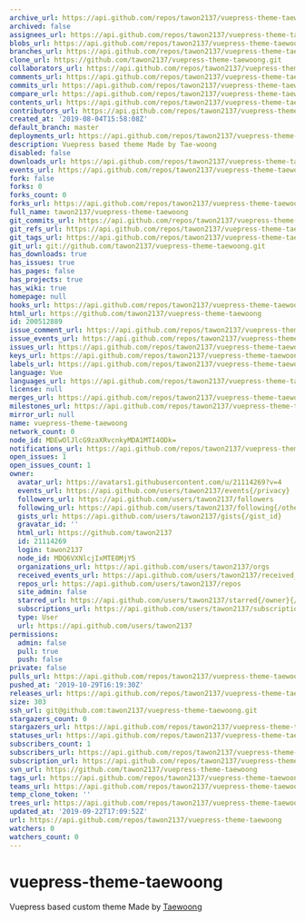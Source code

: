 ```yaml
---
archive_url: https://api.github.com/repos/tawon2137/vuepress-theme-taewoong/{archive_format}{/ref}
archived: false
assignees_url: https://api.github.com/repos/tawon2137/vuepress-theme-taewoong/assignees{/user}
blobs_url: https://api.github.com/repos/tawon2137/vuepress-theme-taewoong/git/blobs{/sha}
branches_url: https://api.github.com/repos/tawon2137/vuepress-theme-taewoong/branches{/branch}
clone_url: https://github.com/tawon2137/vuepress-theme-taewoong.git
collaborators_url: https://api.github.com/repos/tawon2137/vuepress-theme-taewoong/collaborators{/collaborator}
comments_url: https://api.github.com/repos/tawon2137/vuepress-theme-taewoong/comments{/number}
commits_url: https://api.github.com/repos/tawon2137/vuepress-theme-taewoong/commits{/sha}
compare_url: https://api.github.com/repos/tawon2137/vuepress-theme-taewoong/compare/{base}...{head}
contents_url: https://api.github.com/repos/tawon2137/vuepress-theme-taewoong/contents/{+path}
contributors_url: https://api.github.com/repos/tawon2137/vuepress-theme-taewoong/contributors
created_at: '2019-08-04T15:58:08Z'
default_branch: master
deployments_url: https://api.github.com/repos/tawon2137/vuepress-theme-taewoong/deployments
description: Vuepress based theme Made by Tae-woong
disabled: false
downloads_url: https://api.github.com/repos/tawon2137/vuepress-theme-taewoong/downloads
events_url: https://api.github.com/repos/tawon2137/vuepress-theme-taewoong/events
fork: false
forks: 0
forks_count: 0
forks_url: https://api.github.com/repos/tawon2137/vuepress-theme-taewoong/forks
full_name: tawon2137/vuepress-theme-taewoong
git_commits_url: https://api.github.com/repos/tawon2137/vuepress-theme-taewoong/git/commits{/sha}
git_refs_url: https://api.github.com/repos/tawon2137/vuepress-theme-taewoong/git/refs{/sha}
git_tags_url: https://api.github.com/repos/tawon2137/vuepress-theme-taewoong/git/tags{/sha}
git_url: git://github.com/tawon2137/vuepress-theme-taewoong.git
has_downloads: true
has_issues: true
has_pages: false
has_projects: true
has_wiki: true
homepage: null
hooks_url: https://api.github.com/repos/tawon2137/vuepress-theme-taewoong/hooks
html_url: https://github.com/tawon2137/vuepress-theme-taewoong
id: 200512889
issue_comment_url: https://api.github.com/repos/tawon2137/vuepress-theme-taewoong/issues/comments{/number}
issue_events_url: https://api.github.com/repos/tawon2137/vuepress-theme-taewoong/issues/events{/number}
issues_url: https://api.github.com/repos/tawon2137/vuepress-theme-taewoong/issues{/number}
keys_url: https://api.github.com/repos/tawon2137/vuepress-theme-taewoong/keys{/key_id}
labels_url: https://api.github.com/repos/tawon2137/vuepress-theme-taewoong/labels{/name}
language: Vue
languages_url: https://api.github.com/repos/tawon2137/vuepress-theme-taewoong/languages
license: null
merges_url: https://api.github.com/repos/tawon2137/vuepress-theme-taewoong/merges
milestones_url: https://api.github.com/repos/tawon2137/vuepress-theme-taewoong/milestones{/number}
mirror_url: null
name: vuepress-theme-taewoong
network_count: 0
node_id: MDEwOlJlcG9zaXRvcnkyMDA1MTI4ODk=
notifications_url: https://api.github.com/repos/tawon2137/vuepress-theme-taewoong/notifications{?since,all,participating}
open_issues: 1
open_issues_count: 1
owner:
  avatar_url: https://avatars1.githubusercontent.com/u/21114269?v=4
  events_url: https://api.github.com/users/tawon2137/events{/privacy}
  followers_url: https://api.github.com/users/tawon2137/followers
  following_url: https://api.github.com/users/tawon2137/following{/other_user}
  gists_url: https://api.github.com/users/tawon2137/gists{/gist_id}
  gravatar_id: ''
  html_url: https://github.com/tawon2137
  id: 21114269
  login: tawon2137
  node_id: MDQ6VXNlcjIxMTE0MjY5
  organizations_url: https://api.github.com/users/tawon2137/orgs
  received_events_url: https://api.github.com/users/tawon2137/received_events
  repos_url: https://api.github.com/users/tawon2137/repos
  site_admin: false
  starred_url: https://api.github.com/users/tawon2137/starred{/owner}{/repo}
  subscriptions_url: https://api.github.com/users/tawon2137/subscriptions
  type: User
  url: https://api.github.com/users/tawon2137
permissions:
  admin: false
  pull: true
  push: false
private: false
pulls_url: https://api.github.com/repos/tawon2137/vuepress-theme-taewoong/pulls{/number}
pushed_at: '2019-10-29T16:19:30Z'
releases_url: https://api.github.com/repos/tawon2137/vuepress-theme-taewoong/releases{/id}
size: 303
ssh_url: git@github.com:tawon2137/vuepress-theme-taewoong.git
stargazers_count: 0
stargazers_url: https://api.github.com/repos/tawon2137/vuepress-theme-taewoong/stargazers
statuses_url: https://api.github.com/repos/tawon2137/vuepress-theme-taewoong/statuses/{sha}
subscribers_count: 1
subscribers_url: https://api.github.com/repos/tawon2137/vuepress-theme-taewoong/subscribers
subscription_url: https://api.github.com/repos/tawon2137/vuepress-theme-taewoong/subscription
svn_url: https://github.com/tawon2137/vuepress-theme-taewoong
tags_url: https://api.github.com/repos/tawon2137/vuepress-theme-taewoong/tags
teams_url: https://api.github.com/repos/tawon2137/vuepress-theme-taewoong/teams
temp_clone_token: ''
trees_url: https://api.github.com/repos/tawon2137/vuepress-theme-taewoong/git/trees{/sha}
updated_at: '2019-09-22T17:09:52Z'
url: https://api.github.com/repos/tawon2137/vuepress-theme-taewoong
watchers: 0
watchers_count: 0
---
```


# vuepress-theme-taewoong
Vuepress based custom theme Made by [Taewoong](https://github.com/tawon2137)
